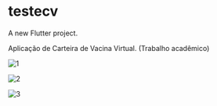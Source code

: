 # testecv

A new Flutter project.

Aplicação de Carteira de Vacina Virtual.
(Trabalho acadêmico)

![1](https://user-images.githubusercontent.com/31218525/66924488-b8a10900-eff8-11e9-9c37-835645bec132.jpeg)


![2](https://user-images.githubusercontent.com/31218525/66924540-ca82ac00-eff8-11e9-810b-264a9db5a11d.jpeg)

![3](https://user-images.githubusercontent.com/31218525/66924545-cc4c6f80-eff8-11e9-84ae-fb384c39dd32.jpeg)
